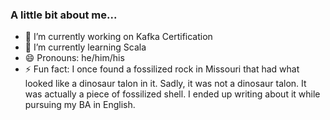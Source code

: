 ### A little bit about me...

<!--
- 👯 I’m looking to collaborate on ...
- 🤔 I’m looking for help with ...
- 💬 Ask me about ...
- 📫 How to reach me: 
-->

- 🔭 I’m currently working on Kafka Certification
- 🌱 I’m currently learning Scala
- 😄 Pronouns: he/him/his
- ⚡ Fun fact: I once found a fossilized rock in Missouri that had what looked like a dinosaur talon in it. Sadly, it was not a dinosaur talon. It was actually a piece of fossilized shell. I ended up writing about it while pursuing my BA in English.
